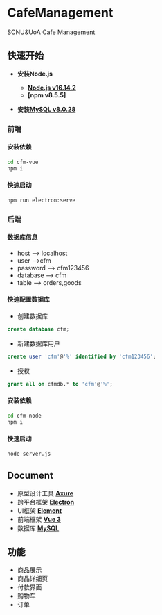 # CafeManagement

SCNU&amp;UoA Cafe Management

## 快速开始

- **安装Node.js**

  - **[Node.js v16.14.2](http://nodejs.cn/)**
  - **[npm v8.5.5]**
- **安装[MySQL v8.0.28](https://www.mysql.com/)**

### 前端

#### 安装依赖

```bash
cd cfm-vue
npm i
```

#### 快速启动

```bash
npm run electron:serve
```

### 后端

#### 数据库信息

- host --> localhost
- user -->cfm
- password --> cfm123456
- database --> cfm
- table --> orders,goods

#### 快速配置数据库

- 创建数据库

```sql
create database cfm;
```

- 新建数据库用户

```sql
create user 'cfm'@'%' identified by 'cfm123456';
```

- 授权

```sql
grant all on cfmdb.* to 'cfm'@'%';
```

#### 安装依赖

```bash
cd cfm-node
npm i
```

#### 快速启动

```bash
node server.js
```

## Document

- 原型设计工具 **[Axure](https://docs.axure.com/axure-rp/reference/getting-started-video/)**
- 跨平台框架 **[Electron](https://www.electronjs.org/zh/docs/latest/)**
- UI框架 **[Element](https://element-plus.gitee.io/zh-CN/component/button.html)**
- 前端框架 **[Vue 3](https://cn.vuejs.org/guide/quick-start.html)**
- 数据库 **[MySQL](https://docs.oracle.com/en-us/iaas/mysql-database/doc/getting-started.html)**

## 功能

- 商品展示
- 商品详细页
- 付款界面
- 购物车
- 订单
